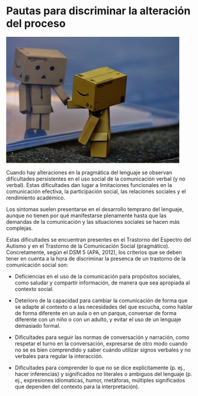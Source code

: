 # Pautas para discriminar la alteración del proceso


![ficheros animados. Imagen tomada de Pixabay](img/danbo-1870371__340.jpg)


Cuando hay alteraciones en la pragmática del lenguaje se observan dificultades persistentes en el uso social de la comunicación verbal (y no verbal). Estas dificultades dan lugar a limitaciones funcionales en la comunicación efectiva, la participación social, las relaciones sociales y el rendimiento académico.

Los síntomas suelen presentarse en el desarrollo temprano del lenguaje, aunque no tienen por qué manifestarse plenamente hasta que las demandas de la comunicación y las situaciones sociales se hacen más complejas. 

Estas dificultades se encuentran presentes en el Trastorno del Espectro del Autismo y en el Trastorno de la Comunicación Social (pragmático). Concretamente, según el DSM 5 (APA, 2012), los criterios que se deben tener en cuenta a la hora de discriminar la presenca de un trastorno de la comunicación social son:


*   Deficiencias en el uso de la comunicación para propósitos sociales, como saludar y compartir información, de manera que sea apropiada al contexto social.
    
*   Deterioro de la capacidad para cambiar la comunicación de forma que se adapte al contexto o a las necesidades del que escucha, como hablar de forma diferente en un aula o en un parque, conversar de forma diferente con un niño o con un adulto, y evitar el uso de un lenguaje demasiado formal.
    
*   Dificultades para seguir las normas de conversación y narración, como respetar el turno en la conversación, expresarse de otro modo cuando no se es bien comprendido y saber cuándo utilizar signos verbales y no verbales para regular la interacción.
    
*   Dificultades para comprender lo que no se dice explícitamente (p. ej., hacer inferencias) y significados no literales o ambiguos del lenguaje (p. ej., expresiones idiomaticas, humor, metáforas, múltiples significados que dependen del contexto para la interpretación).